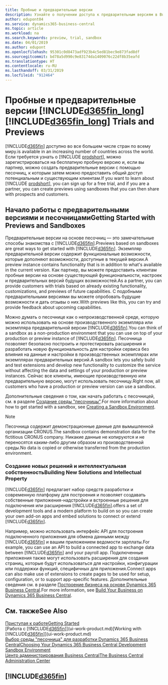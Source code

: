 ```yaml
---
title: Пробные и предварительные версии
description: Узнайте о получении доступа к предварительным версиям в Business Central.
author: edupont04
ms.service: dynamics365-business-central
ms.topic: article
ms.workload: na
ms.search.keywords: preview, trial, sandbox
ms.date: 04/01/2019
ms.author: edupont
ms.openlocfilehash: 95301c0d8473adf923b4c5ed81bec9e873fad8df
ms.sourcegitcommit: bd78a5d990c9e83174da1409076c22df8b35eafd
ms.translationtype: HT
ms.contentlocale: ru-RU
ms.lasthandoff: 03/31/2019
ms.locfileid: "912464"
---
```

# <a name="included365finlongincludesd365finlongmdmd-trials-and-previews"></a><span data-ttu-id="cfe39-103">Пробные и предварительные версии [!INCLUDE[d365fin_long](includes/d365fin_long_md.md)]</span><span class="sxs-lookup"><span data-stu-id="cfe39-103">[!INCLUDE[d365fin_long](includes/d365fin_long_md.md)] Trials and Previews</span></span>

[!INCLUDE[d365fin](includes/d365fin_md.md)] <span data-ttu-id="cfe39-104">доступно во все большем числе стран по всему миру.</span><span class="sxs-lookup"><span data-stu-id="cfe39-104">is available in an increasing number of countries across the world.</span></span> <span data-ttu-id="cfe39-105">Если требуется узнать о [!INCLUDE [prodshort](includes/prodshort.md)], можно зарегистрироваться на бесплатную пробную версию и, если вы партнер, можно создать предварительные версии с помощью песочниц, к которым затем можно предоставить общий доступ потенциальным и существующим клиентам.</span><span class="sxs-lookup"><span data-stu-id="cfe39-105">If you want to learn about [!INCLUDE [prodshort](includes/prodshort.md)], you can sign up for a free trial, and if you are a partner, you can create previews using sandboxes that you can then share with prospects and customers.</span></span>  

## <a name="getting-started-with-previews-and-sandboxes"></a><span data-ttu-id="cfe39-106">Начало работы с предварительными версиями и песочницами</span><span class="sxs-lookup"><span data-stu-id="cfe39-106">Getting Started with Previews and Sandboxes</span></span>

<span data-ttu-id="cfe39-107">Предварительные версии на основе песочниц — это замечательные способы знакомства с [!INCLUDE[d365fin](includes/d365fin_md.md)].</span><span class="sxs-lookup"><span data-stu-id="cfe39-107">Previews based on sandboxes are great ways to get started with [!INCLUDE[d365fin](includes/d365fin_md.md)].</span></span> <span data-ttu-id="cfe39-108">Экземпляр предварительной версии содержит функциональные возможности, которые дополняют возможности, доступные в текущей версии.</span><span class="sxs-lookup"><span data-stu-id="cfe39-108">A preview instance contains functionality that is in addition to what's available in the current version.</span></span> <span data-ttu-id="cfe39-109">Как партнер, вы можете предоставить клиентам пробные версии на основе существующей функциональности, настроек и предварительных версий будущих возможностей.</span><span class="sxs-lookup"><span data-stu-id="cfe39-109">As a partner, you can provide customers with trials based on already existing functionality, customizations, and previews of future capabilities.</span></span> <span data-ttu-id="cfe39-110">С подобными предварительными версиями вы можете опробовать будущие возможности и дать отзывы о них.</span><span class="sxs-lookup"><span data-stu-id="cfe39-110">With previews like this, you can try and provide feedback about upcoming capabilities.</span></span>  

<!--To get started with a preview, go to [this page](https://go.microsoft.com/fwlink/?linkid=866045) and provide your work email address. To learn more about [!INCLUDE[d365fin](includes/d365fin_md.md)] and the capabilities it offers, refer to the documentation here on this site.-->

<span data-ttu-id="cfe39-111">Можно думать о песочнице как о непроизводственной среде, которую можно использовать на основе производственного экземпляра или экземпляра предварительной версии [!INCLUDE[d365fin](includes/d365fin_md.md)].</span><span class="sxs-lookup"><span data-stu-id="cfe39-111">You can think of a sandbox as a non-production environment that you can use on top of your production or preview instance of [!INCLUDE[d365fin](includes/d365fin_md.md)].</span></span> <span data-ttu-id="cfe39-112">Песочница позволяет безопасно построить и протестировать расширения и разработать новую функциональность для настройки сервиса без влияния на данные и настройки в производственных экземплярах или экземплярах предварительных версий.</span><span class="sxs-lookup"><span data-stu-id="cfe39-112">A sandbox lets you safely build and test extensions and develop new functionality to customize the service without affecting the data and settings of your production or preview instances.</span></span> <span data-ttu-id="cfe39-113">Сейчас все клиенты, имеющие производственную или предварительную версию, могут использовать песочницу.</span><span class="sxs-lookup"><span data-stu-id="cfe39-113">Right now, all customers who have a production or preview version can use a sandbox.</span></span>

<span data-ttu-id="cfe39-114">Дополнительные сведения о том, как начать работать с песочницей, см. в разделе [Создание среды "песочницы"](across-how-create-sandbox-environment.md).</span><span class="sxs-lookup"><span data-stu-id="cfe39-114">For more information about how to get started with a sandbox, see [Creating a Sandbox Environment](across-how-create-sandbox-environment.md).</span></span>  

> [!NOTE]
> <span data-ttu-id="cfe39-115">Песочница содержит демонстрационные данные для вымышленной организации CRONUS.</span><span class="sxs-lookup"><span data-stu-id="cfe39-115">The sandbox contains demonstration data for the fictitious CRONUS company.</span></span> <span data-ttu-id="cfe39-116">Никакие данные не копируются и не переносятся каким-либо другим образом из производственной среды.</span><span class="sxs-lookup"><span data-stu-id="cfe39-116">No data is copied or otherwise transferred from the production environment.</span></span>  

### <a name="building-new-solutions-and-intellectual-property"></a><span data-ttu-id="cfe39-117">Создание новых решений и интеллектуальная собственность</span><span class="sxs-lookup"><span data-stu-id="cfe39-117">Building New Solutions and Intellectual Property</span></span>

[!INCLUDE[d365fin](includes/d365fin_md.md)] <span data-ttu-id="cfe39-118">предлагает набор средств разработки и современную платформу для построения и позволяет создавать собственные приложения-надстройки и встроенные решения для подключения или расширения [!INCLUDE[d365fin](includes/d365fin_md.md)].</span><span class="sxs-lookup"><span data-stu-id="cfe39-118">offers a set of development tools and a modern platform to build on so you can create your own add-on apps and embed solutions to connect or extend [!INCLUDE[d365fin](includes/d365fin_md.md)].</span></span>  

<span data-ttu-id="cfe39-119">Например, можно использовать интерфейс API для построения подключенного приложения для обмена данными между [!INCLUDE[d365fin](includes/d365fin_md.md)] и вашим приложением ведомости зарплаты.</span><span class="sxs-lookup"><span data-stu-id="cfe39-119">For example, you can use an API to build a connected app to exchange data between [!INCLUDE[d365fin](includes/d365fin_md.md)] and your payroll app.</span></span> <span data-ttu-id="cfe39-120">Подключенные приложения также могут использовать расширения для создания страниц, которые будут использоваться для настройки, конфигурации или поддержки функций, специфичных для приложения.</span><span class="sxs-lookup"><span data-stu-id="cfe39-120">Connect apps can also make use of extensions to create pages to be used for setup, configuration, or to support app-specific features.</span></span> <span data-ttu-id="cfe39-121">Дополнительные сведения см. в разделе [Построение бизнеса на основе Dynamics 365 Business Central](/dynamics365/business-central/dev-itpro/developer/readiness/readiness-welcome).</span><span class="sxs-lookup"><span data-stu-id="cfe39-121">For more information, see [Build Your Business on Dynamics 365 Business Central](/dynamics365/business-central/dev-itpro/developer/readiness/readiness-welcome).</span></span>

## <a name="see-also"></a><span data-ttu-id="cfe39-122">См. также</span><span class="sxs-lookup"><span data-stu-id="cfe39-122">See Also</span></span>

[<span data-ttu-id="cfe39-123">Приступая к работе</span><span class="sxs-lookup"><span data-stu-id="cfe39-123">Getting Started</span></span>](product-get-started.md)  
<span data-ttu-id="cfe39-124">[Работа с [!INCLUDE[d365fin](includes/d365fin_md.md)]](ui-work-product.md)</span><span class="sxs-lookup"><span data-stu-id="cfe39-124">[Working with [!INCLUDE[d365fin](includes/d365fin_md.md)]](ui-work-product.md)</span></span>  
[<span data-ttu-id="cfe39-125">Выбор среды "песочница" для разработки Dynamics 365 Business Central</span><span class="sxs-lookup"><span data-stu-id="cfe39-125">Choosing Your Dynamics 365 Business Central Development Sandbox Environment</span></span>](/dynamics365/business-central/dev-itpro/developer/devenv-sandbox-overview)  
[<span data-ttu-id="cfe39-126">Центр администрирования Business Central</span><span class="sxs-lookup"><span data-stu-id="cfe39-126">The Business Central Administration Center</span></span>](/dynamics365/business-central/dev-itpro/administration/tenant-admin-center)  

## [!INCLUDE[d365fin](includes/free_trial_md.md)]  
